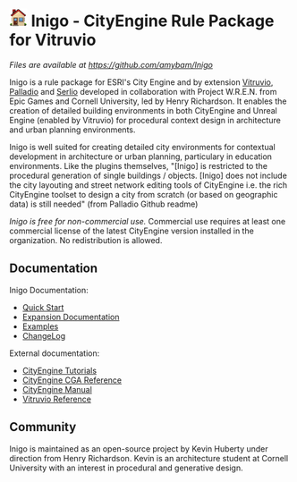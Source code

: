 # ![](docs/img/house.png) Inigo - CityEngine Rule Package for Vitruvio

*Files are available at https://github.com/amybam/Inigo*

Inigo is a rule package for ESRI's City Engine and by extension [Vitruvio](https://community.esri.com/docs/DOC-14445-vitruvio-cityengine-plugin-for-unreal-engine-4), [Palladio](https://esri.github.io/palladio) and [Serlio](https://esri.github.io/serlio) developed in collaboration with Project W.R.E.N. from Epic Games and Cornell University, led by Henry Richardson.  It enables the creation of detailed building environments in both CityEngine and Unreal Engine (enabled by Vitruvio) for procedural context design in architecture and urban planning environments.

Inigo is well suited for creating detailed city environments for contextual development in architecture or urban planning, particulary in education environments. Like the plugins themselves, "[Inigo] is restricted to the procedural generation of single buildings / objects. [Inigo] does not include the city layouting and street network editing tools of CityEngine i.e. the rich CityEngine toolset to design a city from scratch (or based on geographic data) is still needed" (from Palladio Github readme)

*Inigo is free for non-commercial use.* Commercial use requires at least one commercial license of the latest CityEngine version installed in the organization. No redistribution is allowed.

## Documentation
Inigo Documentation:
* [Quick Start](docs/usage.md)
* [Expansion Documentation](docs/docs.md)
* [Examples](docs/examples.md)
* [ChangeLog](docs/changelog.md)

External documentation:
* [CityEngine Tutorials](https://doc.arcgis.com/en/cityengine/latest/tutorials/introduction-to-the-cityengine-tutorials.htm)
* [CityEngine CGA Reference](https://doc.arcgis.com/en/cityengine/latest/cga/cityengine-cga-introduction.htm)
* [CityEngine Manual](https://doc.arcgis.com/en/cityengine/latest/help/cityengine-help-intro.htm)
* [Vitruvio Reference](https://community.esri.com/docs/DOC-14445-vitruvio-cityengine-plugin-for-unreal-engine-4#)  

## Community

Inigo is maintained as an open-source project by Kevin Huberty under direction from Henry Richardson. Kevin is an architecture student at Cornell University with an interest in procedural and generative design.

